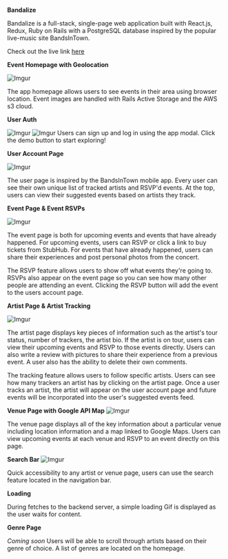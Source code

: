 **Bandalize**

Bandalize is a full-stack, single-page web application built with React.js, Redux, Ruby on Rails with a PostgreSQL database inspired by the popular live-music site BandsInTown.

Check out the live link [here](https://bandalize.herokuapp.com/)


**Event Homepage with Geolocation**

![Imgur](https://i.imgur.com/oCiaRyK.png)

The app homepage allows users to see events in their area using browser location. Event images are handled with Rails Active Storage and the AWS s3 cloud.

**User Auth**

![Imgur](https://i.imgur.com/szA20pt.png)
![Imgur](https://i.imgur.com/ODHR2af.png)
Users can sign up and log in using the app modal. Click the demo button to start exploring!

**User Account Page**

![Imgur](https://i.imgur.com/qrw2qBb.png)

The user page is inspired by the BandsInTown mobile app. Every user can see their own unique list of tracked artists and RSVP'd events. At the top, users can view their suggested events based on artists they track.

**Event Page & Event RSVPs**

![Imgur](https://i.imgur.com/lDVbwIu.png)

The event page is both for upcoming events and events that have already happened. For upcoming events, users can RSVP or click a link to buy tickets from StubHub. For events that have already happened, users can share their experiences and post personal photos from the concert.

The RSVP feature allows users to show off what events they're going to. RSVPs also appear on the event page so you can see how many other people are attending an event. Clicking the RSVP button will add the event to the users account page.

**Artist Page & Artist Tracking**

![Imgur](https://i.imgur.com/ToEiZG9.png)

The artist page displays key pieces of information such as the artist's tour status, number of trackers, the artist bio. If the artist is on tour, users can view their upcoming events and RSVP to those events directly. Users can also write a review with pictures to share their experience from a previous event. A user also has the ability to delete their own comments.

The tracking feature allows users to follow specific artists. Users can see how many trackers an artist has by clicking on the artist page. Once a user tracks an artist, the artist will appear on the user account page and future events will be incorporated into the user's suggested events feed.

**Venue Page with Google API Map**
![Imgur](https://i.imgur.com/1d9UfEX.png)

The venue page displays all of the key information about a particular venue including location information and a map linked to Google Maps. Users can view upcoming events at each venue and RSVP to an event directly on this page.

**Search Bar**
![Imgur](https://i.imgur.com/7Kfm0xK.png)

Quick accessibility to any artist or venue page, users can use the search feature located in the navigation bar.

**Loading**

During fetches to the backend server, a simple loading Gif is displayed as the user waits for content.

**Genre Page**

*Coming soon* Users will be able to scroll through artists based on their genre of choice. A list of genres are located on the homepage.
